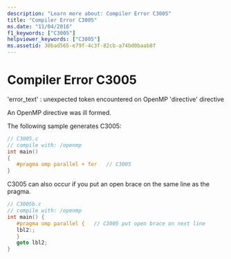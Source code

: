 ```yaml
---
description: "Learn more about: Compiler Error C3005"
title: "Compiler Error C3005"
ms.date: "11/04/2016"
f1_keywords: ["C3005"]
helpviewer_keywords: ["C3005"]
ms.assetid: 30bad565-e79f-4c3f-82cb-a74bd0baab8f
---
```

# Compiler Error C3005

'error_text' : unexpected token encountered on OpenMP 'directive' directive

An OpenMP directive was ill formed.

The following sample generates C3005:

```c
// C3005.c
// compile with: /openmp
int main()
{
   #pragma omp parallel + for   // C3005
}
```

C3005 can also occur if you put an open brace on the same line as the pragma.

```c
// C3005b.c
// compile with: /openmp
int main() {
   #pragma omp parallel {   // C3005 put open brace on next line
   lbl2:;
   }
   goto lbl2;
}
```

